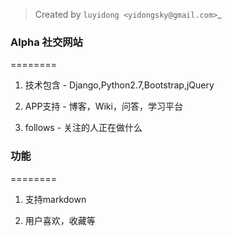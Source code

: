 > Created by `luyidong <yidongsky@gmail.com>`_

### Alpha 社交网站
========

1. 技术包含	-  Django,Python2.7,Bootstrap,jQuery

2. APP支持	- 博客，Wiki，问答，学习平台

3. follows	- 关注的人正在做什么

### 功能
========
1. 支持markdown

2. 用户喜欢，收藏等
